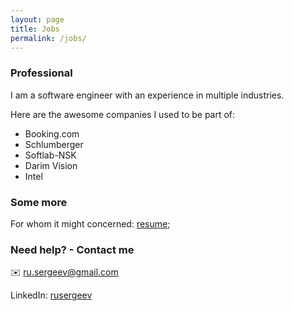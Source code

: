 ```yaml
---
layout: page
title: Jobs
permalink: /jobs/
---
```


### Professional

I am a software engineer with an experience in multiple industries.

Here are the awesome companies I used to be part of:
- Booking.com
- Schlumberger
- Softlab-NSK
- Darim Vision
- Intel

### Some more

For whom it might concerned: [resume](https://goo.gl/GdRt7c);

### Need help? - Contact me

✉️ [ru.sergeev@gmail.com](mailto:ru.sergeev+github@gmail.com)

LinkedIn: [rusergeev](https://www.linkedin.com/in/dsergeev/)

